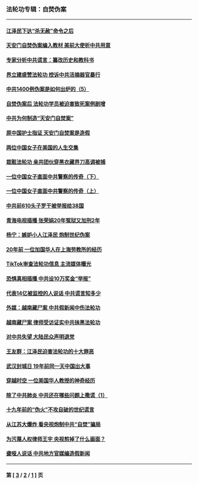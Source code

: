 ### 法轮功专辑：自焚伪案
---
#### [江泽民下达“杀无赦”命令之后](../../pages/nf5562/n13878084.md?07120430) 
#### [天安门自焚伪案编入教材 美前大使析中共用意](../../pages/nf5562/n13791932.md?07120430) 
#### [专家分析中共谎言：纂改历史和教科书](../../pages/nf5562/n13781542.md?07120430) 
#### [界立建盛赞法轮功 控诉中共活摘器官暴行](../../pages/nf5562/n13781971.md?07120430) 
#### [中共1400例伪案是如何出炉的（5）](../../pages/nf5562/n13226831.md?07120430) 
#### [自焚伪案后 法轮功学员被迫害致死案例剧增](../../pages/nf5562/n13190600.md?07120430) 
#### [中共为何制造“天安门自焚案”](../../pages/nf5562/n13183270.md?07120430) 
#### [原中国护士指证 天安门自焚案是造假](../../pages/nf5562/n13172289.md?07120430) 
#### [两位中国女子在美国的人生交集](../../pages/nf5562/n13156138.md?07120430) 
#### [栽赃法轮功 亲共团伙穿黑衣藏界刀高调被捕](../../pages/nf5562/n13073780.md?07120430) 
#### [一位中国女子直面中共警察的传奇（下）](../../pages/nf5562/n12989706.md?07120430) 
#### [一位中国女子直面中共警察的传奇（上）](../../pages/nf5562/n12985072.md?07120430) 
#### [中共前610头子罗干被举报给38国](../../pages/nf5562/n12975419.md?07120430) 
#### [青海电视插播 张荣娟20年冤狱又加刑2年](../../pages/nf5562/n12738166.md?07120430) 
#### [杨宁：嫉妒小人江泽民 炮制世纪伪案](../../pages/nf5562/n12724108.md?07120430) 
#### [20年前 一位加国华人在上海劳教所的经历](../../pages/nf5562/n12707932.md?07120430) 
#### [TikTok审查法轮功信息 主流媒体曝光](../../pages/nf5562/n12362336.md?07120430) 
#### [恐惧真相插播 中共设10万奖金“举报”](../../pages/nf5562/n12306396.md?07120430) 
#### [代表14亿被监控的人说话 中共谎言知多少](../../pages/nf5562/n12297484.md?07120430) 
#### [外媒：越南藏尸案 中共假新闻中伤法轮功](../../pages/nf5562/n12264411.md?07120430) 
#### [越南藏尸案 律师受访证实中共抹黑法轮功](../../pages/nf5562/n12261878.md?07120430) 
#### [对中共失望 大陆民众声明退党](../../pages/nf5562/n12187315.md?07120430) 
#### [王友群：江泽民迫害法轮功的十大罪恶](../../pages/nf5562/n12169074.md?07120430) 
#### [武汉封城日 19年前同一天中国出大事](../../pages/nf5562/n12150901.md?07120430) 
#### [穿越时空  一位美国华人教授的神奇经历](../../pages/nf5562/n12097460.md?07120430) 
#### [除了中共肺炎 中共还在哪些问题上撒谎（1）](../../pages/nf5562/n11955770.md?07120430) 
#### [十九年前的“伪火”不攻自破的世纪谎言](../../pages/nf5562/n11813238.md?07120430) 
#### [从江苏大爆炸 看央视炮制中共“自焚”骗局](../../pages/nf5562/n11140275.md?07120430) 
#### [为污蔑人权律师王宇 央视剪掉了什么画面？](../../pages/nf5562/n11130142.md?07120430) 
#### [聋哑人说话 中共地方官媒编造假新闻](../../pages/nf5562/n11006067.md?07120430) 

---
#### 第 [ [3](./3.md?07120430) / [2](./2.md?07120430) / [1](./1.md?07120430) ] 页
